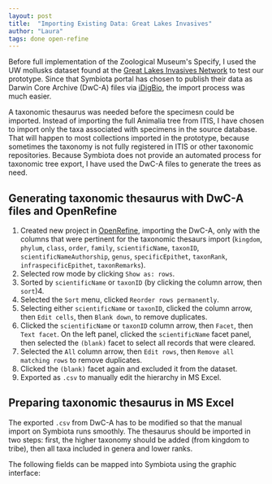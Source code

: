 ```yaml
---
layout: post
title:  "Importing Existing Data: Great Lakes Invasives"
author: "Laura"
tags: done open-refine
---
```


Before full implementation of the Zoological Museum's Specify, I used the UW mollusks dataset found at the [Great Lakes Invasives Network](http://greatlakesinvasives.org) to test our prototype. Since that Symbiota portal has chosen to publish their data as Darwin Core Archive (DwC-A) files via [iDigBio](https://www.idigbio.org/), the import process was much easier.

A taxonomic thesaurus was needed before the specimesn could be imported. Instead of importing the full Animalia tree from ITIS, I have chosen to import only the taxa associated with specimens in the source database. That will happen to most collections imported in the prototype, because sometimes the taxonomy is not fully registered in ITIS or other taxonomic repositories. Because Symbiota does not provide an automated process for taxonomic tree export, I have used the DwC-A files to generate the trees as need.

## Generating taxonomic thesaurus with DwC-A files and OpenRefine

1. Created new project in [OpenRefine](http://openrefine.org/), importing the DwC-A, only with the columns that were pertinent for the taxonomic thesaurs import (`kingdom`, `phylum`, `class`, `order`, `family`, `scientificName`, `taxonID`, `scientificNameAuthorship`, `genus`, `specificEpithet`, `taxonRank`, `infraspecificEpithet`, `taxonRemarks`).
2. Selected row mode by clicking `Show as: rows`.
3. Sorted by `scientificName` or `taxonID` (by clicking the column arrow, then `sort`)4.
4. Selected the `Sort` menu, clicked `Reorder rows permanently`.
5. Selecting either `scientificName` or `taxonID`, clicked the column arrow, then `Edit cells`, then `Blank down`, to remove duplicates.
6. Clicked the `scientificName` or `taxonID` column arrow, then `Facet`, then `Text facet`. On the left panel, clicked the `scientificName` facet panel, then selected the `(blank)` facet to select all records that were cleared.
7. Selected the `All` column arrow, then `Edit rows`, then `Remove all matching rows` to remove duplicates. 
8. Clicked the `(blank)` facet again and excluded it from the dataset.
9. Exported as `.csv` to manually edit the hierarchy in MS Excel.

## Preparing taxonomic thesaurus in MS Excel

The exported `.csv` from DwC-A has to be modified so that the manual import on Symbiota runs smoothly. The thesaurus should be imported in two steps: first, the higher taxonomy should be added (from kingdom to tribe), then all taxa included in genera and lower ranks.

The following fields can be mapped into Symbiota using the graphic interface:
